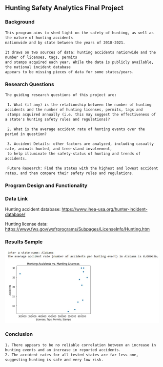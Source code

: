 ## Hunting Safety Analytics Final Project 

### Background 
    
    This program aims to shed light on the safety of hunting, as well as the nature of hunting accidents 
    nationwide and by state between the years of 2010-2021.
    
    It draws on two sources of data: hunting accidents nationwide and the number of licenses, tags, permits 
    and stamps acquired each year. While the data is publicly available, the national incident database 
    appears to be missing pieces of data for some states/years. 

### Research Questions

    The guiding research questions of this project are:
    
     1. What (if any) is the relationship between the number of hunting accidents and the number of hunting licenses, permits, tags and
     stamps acquired annually (i.e. this may suggest the effectiveness of a state's hunting safety rules and regulations)?
    
     2. What is the average accident rate of hunting events over the period in question? 
     
     3. Accident Details: other factors are analyzed, including casualty rate, animals hunted, and tree-stand involvement,
     to help illuminate the safety-status of hunting and trends of accidents. 
     
     Future Research: Find the states with the highest and lowest accident rates, and then compare their safety rules and regulations.
     

### Program Design and Functionality 


### Data Link
Hunting accident database: https://www.ihea-usa.org/hunter-incident-database/

Hunting license data: https://www.fws.gov/wsfrprograms/Subpages/LicenseInfo/Hunting.htm

### Results Sample

![Hunting Graph.io](/Hunting_Analytics/Hunting_results.jpg "Scatter Plot")


### Conclusion 
    1. There appears to be no reliable correlation between an increase in hunting events and an increase in reported accidents. 
    2. The accident rates for all tested states are far less one, suggesting hunting is safe and very low risk. 
